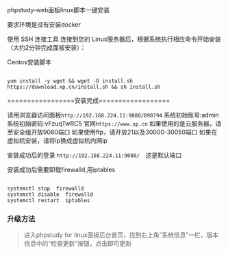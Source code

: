  phpstudy-web面板linux脚本一键安装

要求环境是没有安装docker

使用 SSH 连接工具 连接到您的 Linux服务器后，根据系统执行相应命令开始安装（大约2分钟完成面板安装）：

Centos安装脚本

```

yum install -y wget && wget -O install.sh https://download.xp.cn/install.sh && sh install.sh
```

=================安装完成==================

请用浏览器访问面板`http://192.168.224.11:9080/B90794` 
系统初始账号:admin
系统初始密码:vFzuqTwRC5
官网`https://www.xp.cn`
如果使用的是云服务器，请至安全组开放9080端口
如果使用ftp，请开放21以及30000-30050端口
如果在虚拟机安装，请将ip换成虚拟机内网ip

安装成功后的登录 `http://192.168.224.11:9080/  `这是默认端口

安装成功后需要卸载firewalld,用iptables

```

systemctl stop  firewalld
systemctl disable  firewalld
systemctl restart  iptables
```



### 升级方法

> 进入phpstudy for linux面板后台首页，找到右上角“系统信息”一栏，版本信息中的“检查更新”按钮，点击即可更新




